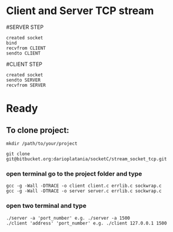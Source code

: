 # Client and Server TCP stream

#SERVER STEP
```
created socket
bind
recvfrom CLIENT
sendto CLIENT
```

#CLIENT STEP
```
created socket
sendto SERVER
recvfrom SERVER
```

# Ready

## To clone project:

```
mkdir /path/to/your/project

git clone git@bitbucket.org:darioplatania/socketC/stream_socket_tcp.git
```

### open terminal go to the project folder and type
```
gcc -g -Wall -DTRACE -o client client.c errlib.c sockwrap.c
gcc -g -Wall -DTRACE -o server server.c errlib.c sockwrap.c

```
### open two terminal and type
```
./server -a 'port_number' e.g. ./server -a 1500
./client 'address' 'port_number' e.g. ./client 127.0.0.1 1500
```

